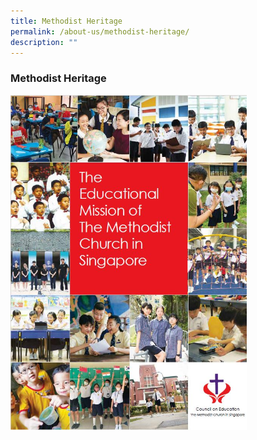 ```yaml
---
title: Methodist Heritage
permalink: /about-us/methodist-heritage/
description: ""
---
```

### **Methodist Heritage**

<p><a href="https://staging.dmt6iqif6dkoj.amplifyapp.com/files/MethodistHeritage.pdf">
<img style="width:75%" src="/images/MethodistHeritage.jpg">
</a></p>